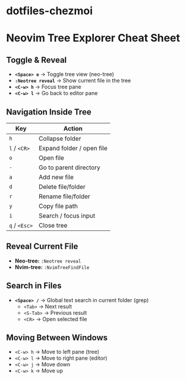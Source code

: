 # dotfiles-chezmoi

# Neovim Tree Explorer Cheat Sheet

## Toggle & Reveal
- **`<Space> e`** → Toggle tree view (neo-tree)
- **`:Neotree reveal`** → Show current file in the tree
- **`<C-w> h`** → Focus tree pane
- **`<C-w> l`** → Go back to editor pane

## Navigation Inside Tree
| Key        | Action                              |
|------------|-------------------------------------|
| `h`        | Collapse folder                     |
| `l` / `<CR>` | Expand folder / open file         |
| `o`        | Open file                           |
| `-`        | Go to parent directory              |
| `a`        | Add new file                        |
| `d`        | Delete file/folder                  |
| `r`        | Rename file/folder                  |
| `y`        | Copy file path                      |
| `i`        | Search / focus input                |
| `q` / `<Esc>` | Close tree                       |

## Reveal Current File
- **Neo-tree:** `:Neotree reveal`
- **Nvim-tree:** `:NvimTreeFindFile`

## Search in Files
- **`<Space> /`** → Global text search in current folder (grep)
  - `<Tab>` → Next result
  - `<S-Tab>` → Previous result
  - `<CR>` → Open selected file

## Moving Between Windows
- `<C-w> h` → Move to left pane (tree)
- `<C-w> l` → Move to right pane (editor)
- `<C-w> j` → Move down
- `<C-w> k` → Move up
